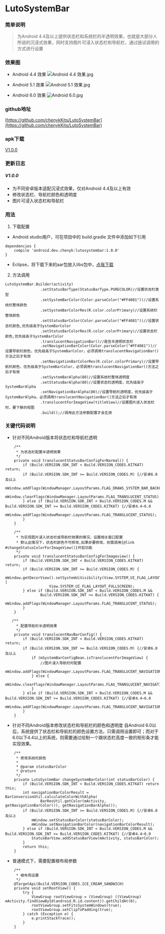# LutoSystemBar

### 简单说明

> 为Android 4.4及以上提供状态栏和系统栏的半透明效果，也就是大部分人所说的沉浸式效果，同时支持图片可浸入状态栏和导航栏，通过链试调用的方式进行设置

### 效果图

* Android 4.4 效果
![Android 4.4 效果.jpg](http://upload-images.jianshu.io/upload_images/2369466-623c2d8c9fcf3b5f.jpg?imageMogr2/auto-orient/strip%7CimageView2/2/w/1240)

* Android 5.1 效果
![Android 5.1 效果.jpg](http://upload-images.jianshu.io/upload_images/2369466-cc9c9ece7f4c53e8.jpg?imageMogr2/auto-orient/strip%7CimageView2/2/w/1240)

* Android 6.0 效果
![Android 6.0.jpg](http://upload-images.jianshu.io/upload_images/2369466-1995bbeb26dc4813.jpg?imageMogr2/auto-orient/strip%7CimageView2/2/w/1240)

### github地址

[https://github.com/chenykKits/LutoSystemBar](https://github.com/chenykKits/LutoSystemBar)

### apk下载

[V1.0.0](https://raw.githubusercontent.com/chenykKits/LutoSystemBar/master/apk/LutoSystemBar_Normal_V1.0.0.apk)

### 更新日志

##### V1.0.0 
* 为不同安卓版本适配沉浸式效果，仅对Android 4.4及以上有效
* 修改状态栏、导航栏颜色和透明度
* 图片可浸入状态栏和导航栏

### 用法

1. 下载配置
* Android studio用户，可在项目中的 build.gradle 文件中添加如下引用
```
dependencies {
    compile 'android.dev.chenyk:lutosystembar:1.0.0'
}
```
* Eclipse，将下载下来的aar包放入libs包中，[点我下载](https://github.com/chenykKits/LutoSystemBar/blob/master/jar/lutobarlib-release.aar)
2. 方法调用
```
LutoSystemBar.Builder(activity)
                .setStatusBarType(StatusBarType.PURECOLOR)//设置状态栏类型
                .setSystemBarColor(Color.parseColor("#FF4081"))//设置系统栏整体颜色
                .setSystemBarColorRes(R.color.colorPrimary)//设置系统栏整体颜色
                .setStatusBarColor(Color.parseColor("#FF4081"))//设置状态栏颜色,优先级高于SystemBarColor
                .setStatusBarColorRes(R.color.colorPrimary)//设置状态栏颜色,优先级高于SystemBarColor
                .translucentNavigationBar()//是否半透明状态栏
                .setNavigationBarColor(Color.parseColor("#FF4081"))//设置导航栏颜色，优先级高于SystemBarColor，必须调用translucentNavigationBar()方法之后才有效
                .setNavigationBarColorRes(R.color.colorPrimary)//设置导航栏颜色，优先级高于SystemBarColor，必须调用translucentNavigationBar()方法之后才有效
                .setSystemBarAlpha(80)//设置系统栏整体透明度
                .setStatusBarAlpha(80)//设置状态栏透明度，优先级高于SystemBarAlpha
                .setNavigationBarAlpha(80)//设置导航栏透明度，优先级高于SystemBarAlpha，必须调用translucentNavigationBar()方法之后才有效
                .translucentForImageView(titleView)//设置图片进入状态栏时，要下移的视图
                .build();//调用此方法参数配置才会生效
```
### 关键代码说明

* 针对不同Android版本将状态栏和导航栏透明
```
    /**
     * 为状态栏配置半透明效果
     */
    private void translucentStatusBarConfigForNarmal() {
        if (Build.VERSION.SDK_INT < Build.VERSION_CODES.KITKAT) return;
        if (Build.VERSION.SDK_INT >= Build.VERSION_CODES.M) {//安卓6.0及以上
            mWindow.addFlags(WindowManager.LayoutParams.FLAG_DRAWS_SYSTEM_BAR_BACKGROUNDS);
            mWindow.clearFlags(WindowManager.LayoutParams.FLAG_TRANSLUCENT_STATUS);
        } else if (Build.VERSION.SDK_INT < Build.VERSION_CODES.M && Build.VERSION.SDK_INT >= Build.VERSION_CODES.KITKAT) {//安卓4.4~6.0
            mWindow.addFlags(WindowManager.LayoutParams.FLAG_TRANSLUCENT_STATUS);
        }
    }

    /**
     * 为实现图片浸入状态栏或导航栏效果的情况，设置相关窗口配置
     * 默认此情况下，状态栏颜色不可修改,如果非要修改，则需调用{@link #changeStatusColorForImageView()}开启功能
     */
    private void translucentStatusBarConfigForImageview() {
        if (Build.VERSION.SDK_INT < Build.VERSION_CODES.KITKAT) return;
        if (Build.VERSION.SDK_INT >= Build.VERSION_CODES.M) {
            mWindow.getDecorView().setSystemUiVisibility(View.SYSTEM_UI_FLAG_LAYOUT_STABLE |
                    View.SYSTEM_UI_FLAG_LAYOUT_FULLSCREEN);
        } else if (Build.VERSION.SDK_INT < Build.VERSION_CODES.M &&
                Build.VERSION.SDK_INT >= Build.VERSION_CODES.KITKAT) {
            mWindow.addFlags(WindowManager.LayoutParams.FLAG_TRANSLUCENT_STATUS);
        }
    }

   /**
     * 配置导航栏半透明效果
     */
    private void translucentNavBarConfig() {
        if (Build.VERSION.SDK_INT < Build.VERSION_CODES.KITKAT) return;
        if (Build.VERSION.SDK_INT >= Build.VERSION_CODES.M) {//安卓6.0及以上
            if (mSystemBarConfigBean.isTranslucentForImageView) {
                //图片浸入导航栏时配置
                mWindow.addFlags(WindowManager.LayoutParams.FLAG_TRANSLUCENT_NAVIGATION);
            } else {
                mWindow.clearFlags(WindowManager.LayoutParams.FLAG_TRANSLUCENT_NAVIGATION);
            }
        } else if (Build.VERSION.SDK_INT < Build.VERSION_CODES.M && Build.VERSION.SDK_INT >= Build.VERSION_CODES.KITKAT) {//安卓4.4~6.0
            mWindow.addFlags(WindowManager.LayoutParams.FLAG_TRANSLUCENT_NAVIGATION);
        }
    }
```
* 针对不同Android版本修改状态栏和导航栏的颜色和透明度
自Android 6.0以后，系统提供了状态栏和导航栏的颜色设置方法，只需调用设置即可；而对于6.0以下4.4以上的系统，则需要通过绘制一个跟状态栏高度一致的矩形条才能实现效果。
```
    /**
     * 修改系统栏颜色
     *
     * @param statusBarColor
     * @return
     */
    private LutoSystemBar changeSystemBarColor(int statusBarColor) {
        if (Build.VERSION.SDK_INT < Build.VERSION_CODES.KITKAT) return this;
        int navigationBarColorResult = BarConversionUtil.calculateColorWithAlpha(
                BarResUtil.getColor(mActivity, getNavigationBarColor()), getNavigationBarAlpha());
        if (Build.VERSION.SDK_INT >= Build.VERSION_CODES.M) {//安卓6.0及以上
            mWindow.setStatusBarColor(statusBarColor);
            mWindow.setNavigationBarColor(navigationBarColorResult);
        } else if (Build.VERSION.SDK_INT < Build.VERSION_CODES.M && Build.VERSION.SDK_INT >= Build.VERSION_CODES.KITKAT) {//安卓4.4~6.0
            StatusBarView.addStatusBarView(mActivity, statusBarColor);
        }
        return this;
    }
```
* 普通模式下，需要配置根布局参数
```
    /**
     * 根布局设置
     */
    @TargetApi(Build.VERSION_CODES.ICE_CREAM_SANDWICH)
    private void setRootView() {
        try {
            ViewGroup rootViewGroup = (ViewGroup) ((ViewGroup) mActivity.findViewById(android.R.id.content)).getChildAt(0);
            rootViewGroup.setFitsSystemWindows(true);
            rootViewGroup.setClipToPadding(true);
        } catch (Exception e) {
            e.printStackTrace();
        }
    }
```

